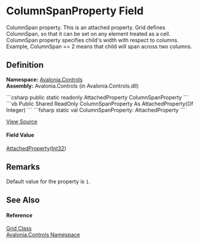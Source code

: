 # ColumnSpanProperty Field


ColumnSpan property. This is an attached property. Grid defines ColumnSpan, so that it can be set on any element treated as a cell. ColumnSpan property specifies child's width with respect to columns. Example, ColumnSpan == 2 means that child will span across two columns.



## Definition
**Namespace:** <a href="N_Avalonia_Controls">Avalonia.Controls</a>  
**Assembly:** Avalonia.Controls (in Avalonia.Controls.dll)

<Tabs groupId="api-code-preview">
<TabItem value="csharp" label="C#">
```csharp
public static readonly AttachedProperty<int> ColumnSpanProperty
```
</TabItem>
<TabItem value="vb" label="VB">
```vb
Public Shared ReadOnly ColumnSpanProperty As AttachedProperty(Of Integer)
```
</TabItem>
<TabItem value="fsharp" label="F#">
```fsharp
static val ColumnSpanProperty: AttachedProperty<int>
```
</TabItem>
</Tabs>



<a href="https://github.com/AvaloniaUI/Avalonia/tree/master/src/Avalonia.Controls/Grid.cs" title="View the source code">View Source</a>



#### Field Value
<a href="T_Avalonia_AttachedProperty_1">AttachedProperty</a>(<a href="https://learn.microsoft.com/dotnet/api/system.int32" target="_blank" rel="noopener noreferrer">Int32</a>)

## Remarks
Default value for the property is `1`.

## See Also


#### Reference
<a href="T_Avalonia_Controls_Grid">Grid Class</a>  
<a href="N_Avalonia_Controls">Avalonia.Controls Namespace</a>  

